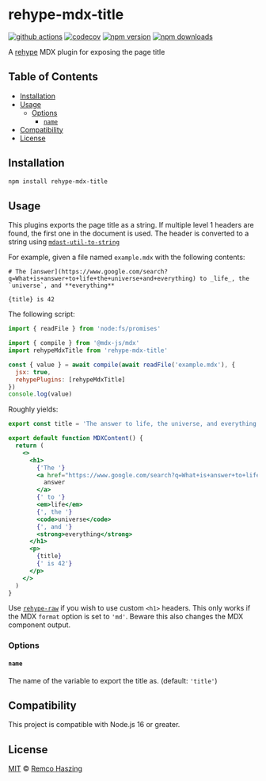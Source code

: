 # rehype-mdx-title

[![github actions](https://github.com/remcohaszing/rehype-mdx-title/actions/workflows/ci.yml/badge.svg)](https://github.com/remcohaszing/rehype-mdx-title/actions/workflows/ci.yml)
[![codecov](https://codecov.io/gh/remcohaszing/rehype-mdx-title/branch/main/graph/badge.svg)](https://codecov.io/gh/remcohaszing/rehype-mdx-title)
[![npm version](https://img.shields.io/npm/v/rehype-mdx-title)](https://www.npmjs.com/package/rehype-mdx-title)
[![npm downloads](https://img.shields.io/npm/dm/rehype-mdx-title)](https://www.npmjs.com/package/rehype-mdx-title)

A [rehype](https://github.com/rehypejs/rehype) MDX plugin for exposing the page title

## Table of Contents

- [Installation](#installation)
- [Usage](#usage)
  - [Options](#options)
    - [`name`](#name)
- [Compatibility](#compatibility)
- [License](#license)

## Installation

```sh
npm install rehype-mdx-title
```

## Usage

This plugins exports the page title as a string. If multiple level 1 headers are found, the first
one in the document is used. The header is converted to a string using
[`mdast-util-to-string`](https://github.com/syntax-tree/mdast-util-to-string#readme)

For example, given a file named `example.mdx` with the following contents:

```mdx
# The [answer](https://www.google.com/search?q=What+is+answer+to+life+the+universe+and+everything) to _life_, the `universe`, and **everything**

{title} is 42
```

The following script:

```js
import { readFile } from 'node:fs/promises'

import { compile } from '@mdx-js/mdx'
import rehypeMdxTitle from 'rehype-mdx-title'

const { value } = await compile(await readFile('example.mdx'), {
  jsx: true,
  rehypePlugins: [rehypeMdxTitle]
})
console.log(value)
```

Roughly yields:

```jsx
export const title = 'The answer to life, the universe, and everything'

export default function MDXContent() {
  return (
    <>
      <h1>
        {'The '}
        <a href="https://www.google.com/search?q=What+is+answer+to+life+the+universe+and+everything">
          answer
        </a>
        {' to '}
        <em>life</em>
        {', the '}
        <code>universe</code>
        {', and '}
        <strong>everything</strong>
      </h1>
      <p>
        {title}
        {' is 42'}
      </p>
    </>
  )
}
```

Use [`rehype-raw`](https://github.com/rehypejs/rehype-raw) if you wish to use custom `<h1>` headers.
This only works if the MDX `format` option is set to `'md'`. Beware this also changes the MDX
component output.

### Options

#### `name`

The name of the variable to export the title as. (default: `'title'`)

## Compatibility

This project is compatible with Node.js 16 or greater.

## License

[MIT](LICENSE.md) © [Remco Haszing](https://github.com/remcohaszing)
